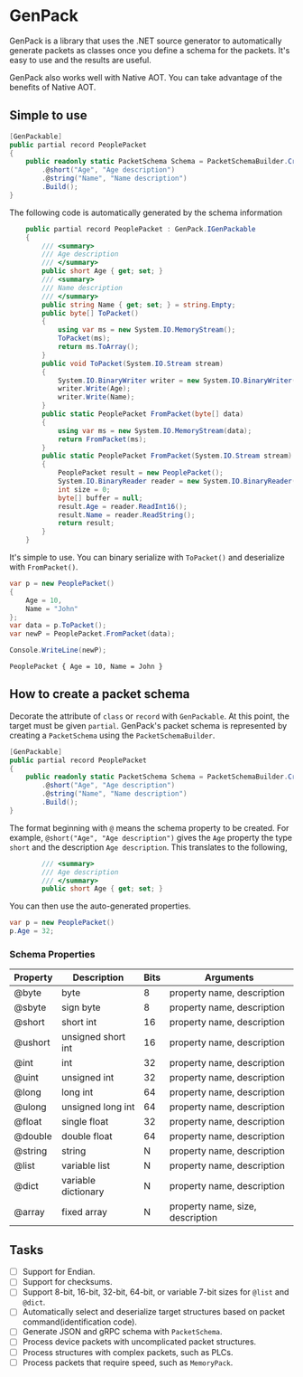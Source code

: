 # GenPack
GenPack is a library that uses the .NET source generator to automatically generate packets as classes once you define a schema for the packets.
It's easy to use and the results are useful.

GenPack also works well with Native AOT. You can take advantage of the benefits of Native AOT.

## Simple to use
```csharp
[GenPackable]
public partial record PeoplePacket
{
    public readonly static PacketSchema Schema = PacketSchemaBuilder.Create()
        .@short("Age", "Age description")
        .@string("Name", "Name description")
        .Build();
}
```

The following code is automatically generated by the schema information

```csharp
    public partial record PeoplePacket : GenPack.IGenPackable
    {
        /// <summary>
        /// Age description
        /// </summary>
        public short Age { get; set; }
        /// <summary>
        /// Name description
        /// </summary>
        public string Name { get; set; } = string.Empty;
        public byte[] ToPacket()
        {
            using var ms = new System.IO.MemoryStream();
            ToPacket(ms);
            return ms.ToArray();
        }
        public void ToPacket(System.IO.Stream stream)
        {
            System.IO.BinaryWriter writer = new System.IO.BinaryWriter(stream);
            writer.Write(Age);
            writer.Write(Name);
        }
        public static PeoplePacket FromPacket(byte[] data)
        {
            using var ms = new System.IO.MemoryStream(data);
            return FromPacket(ms);
        }
        public static PeoplePacket FromPacket(System.IO.Stream stream)
        {
            PeoplePacket result = new PeoplePacket();
            System.IO.BinaryReader reader = new System.IO.BinaryReader(stream);
            int size = 0;
            byte[] buffer = null;
            result.Age = reader.ReadInt16();
            result.Name = reader.ReadString();
            return result;
        }
    }
```

It's simple to use. You can binary serialize with `ToPacket()` and deserialize with `FromPacket()`.

```csharp
var p = new PeoplePacket()
{
    Age = 10,
    Name = "John"
};
var data = p.ToPacket();
var newP = PeoplePacket.FromPacket(data);

Console.WriteLine(newP);
```

```shell
PeoplePacket { Age = 10, Name = John }
```

## How to create a packet schema
Decorate the attribute of `class` or `record` with `GenPackable`. At this point, the target must be given `partial`.
GenPack's packet schema is represented by creating a `PacketSchema` using the `PacketSchemaBuilder`.

```csharp
[GenPackable]
public partial record PeoplePacket
{
    public readonly static PacketSchema Schema = PacketSchemaBuilder.Create()
        .@short("Age", "Age description")
        .@string("Name", "Name description")
        .Build();
}
```

The format beginning with `@` means the schema property to be created. For example, `@short("Age", "Age description")` gives the `Age` property the type `short` and the description `Age description`.
This translates to the following,

```csharp
        /// <summary>
        /// Age description
        /// </summary>
        public short Age { get; set; }
```
You can then use the auto-generated properties.

```csharp
var p = new PeoplePacket()
p.Age = 32;
```

### Schema Properties
| Property | Description         | Bits | Arguments                        |
|----------|---------------------|------|----------------------------------|
| @byte    | byte                |   8  | property name, description       |
| @sbyte   | sign byte           |   8  | property name, description       |
| @short   | short int           |  16  | property name, description       |
| @ushort  | unsigned short int  |  16  | property name, description       |
| @int     | int                 |  32  | property name, description       |
| @uint    | unsigned int        |  32  | property name, description       |
| @long    | long int            |  64  | property name, description       |
| @ulong   | unsigned long int   |  64  | property name, description       |
| @float   | single float        |  32  | property name, description       |
| @double  | double float        |  64  | property name, description       |
| @string  | string              |   N  | property name, description       |
| @list    | variable list       |   N  | property name, description       |
| @dict    | variable dictionary |   N  | property name, description       |
| @array   | fixed array         |   N  | property name, size, description |

## Tasks
- [ ] Support for Endian.
- [ ] Support for checksums.
- [ ] Support 8-bit, 16-bit, 32-bit, 64-bit, or variable 7-bit sizes for `@list` and `@dict`.
- [ ] Automatically select and deserialize target structures based on packet command(identification code).
- [ ] Generate JSON and gRPC schema with `PacketSchema`.
- [ ] Process device packets with uncomplicated packet structures.
- [ ] Process structures with complex packets, such as PLCs.
- [ ] Process packets that require speed, such as `MemoryPack`.
